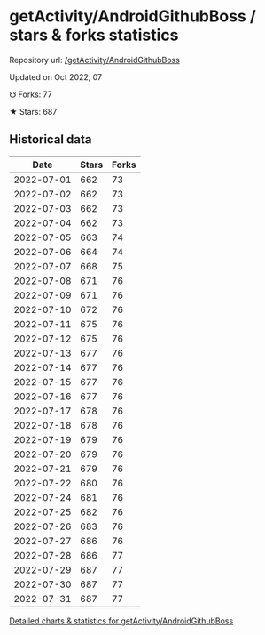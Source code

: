 # getActivity/AndroidGithubBoss / stars & forks statistics

Repository url: [/getActivity/AndroidGithubBoss](https://github.com/getActivity/AndroidGithubBoss)

Updated on Oct 2022, 07

☋ Forks: 77

★ Stars: 687

## Historical data
| Date | Stars | Forks |
|------|-------|-------|
| 2022-07-01 | 662 | 73 | 
| 2022-07-02 | 662 | 73 | 
| 2022-07-03 | 662 | 73 | 
| 2022-07-04 | 662 | 73 | 
| 2022-07-05 | 663 | 74 | 
| 2022-07-06 | 664 | 74 | 
| 2022-07-07 | 668 | 75 | 
| 2022-07-08 | 671 | 76 | 
| 2022-07-09 | 671 | 76 | 
| 2022-07-10 | 672 | 76 | 
| 2022-07-11 | 675 | 76 | 
| 2022-07-12 | 675 | 76 | 
| 2022-07-13 | 677 | 76 | 
| 2022-07-14 | 677 | 76 | 
| 2022-07-15 | 677 | 76 | 
| 2022-07-16 | 677 | 76 | 
| 2022-07-17 | 678 | 76 | 
| 2022-07-18 | 678 | 76 | 
| 2022-07-19 | 679 | 76 | 
| 2022-07-20 | 679 | 76 | 
| 2022-07-21 | 679 | 76 | 
| 2022-07-22 | 680 | 76 | 
| 2022-07-24 | 681 | 76 | 
| 2022-07-25 | 682 | 76 | 
| 2022-07-26 | 683 | 76 | 
| 2022-07-27 | 686 | 76 | 
| 2022-07-28 | 686 | 77 | 
| 2022-07-29 | 687 | 77 | 
| 2022-07-30 | 687 | 77 | 
| 2022-07-31 | 687 | 77 | 


[Detailed charts & statistics for getActivity/AndroidGithubBoss](https://reviewgithub.com/rep/getActivity/AndroidGithubBoss)
